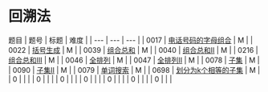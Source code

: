 <!--
 * @Author: QDX
 * @Date: 2022-12-23 11:32:53
 * @Description: 
-->
# 回溯法


题目
| 题号 | 标题 | 难度 | 
| --- | --- | --- |
| 0017 | [电话号码的字母组合](../solutions/0017_%E7%94%B5%E8%AF%9D%E5%8F%B7%E7%A0%81%E7%9A%84%E5%AD%97%E6%AF%8D%E7%BB%84%E5%90%88.ipynb) | M |
| 0022 | [括号生成](../solutions/0022_%E6%8B%AC%E5%8F%B7%E7%94%9F%E6%88%90.ipynb) | M |
| 0039 | [组合总和](../solutions/0039_%E7%BB%84%E5%90%88%E6%80%BB%E5%92%8C.ipynb) | M |
| 0040 | [组合总和II](../solutions/0040%E7%BB%84%E5%90%88%E6%80%BB%E5%92%8CII.ipynb) | M |
| 0216 | [组合总和III](../solutions/0216_%E7%BB%84%E5%90%88%E6%80%BB%E5%92%8CIII.ipynb) | M |
| 0046 | [全排列](../solutions/0046_%E5%85%A8%E6%8E%92%E5%88%97.ipynb) | M |
| 0047 | [全排列II](../solutions/0047_%E5%85%A8%E6%8E%92%E5%88%97II.ipynb) | M |
| 0078 | [子集](../solutions/0078_%E5%AD%90%E9%9B%86I.ipynb) | M |
| 0090 | [子集II](../solutions/0090_%E5%AD%90%E9%9B%86II.ipynb) | M |
| 0079 | [单词搜索](../solutions/0079_%E5%8D%95%E8%AF%8D%E6%90%9C%E7%B4%A2.ipynb) | M |
| 0698 | [划分为k个相等的子集](../solutions/0698_%E5%88%92%E5%88%86%E4%B8%BAk%E4%B8%AA%E7%9B%B8%E7%AD%89%E7%9A%84%E5%AD%90%E9%9B%86.ipynb) | M |
| 0 | []() |  |
| 0 | []() |  |
| 0 | []() |  |
| 0 | []() |  |
| 0 | []() |  |
| 0 | []() |  |
| 0 | []() |  |